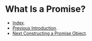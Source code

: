 # What Is a Promise? #

- [Index](./).
- [Previous Introduction](./Introduction).
- [Next Constructing a Promise Object](./ConstructingAPromiseObject).
